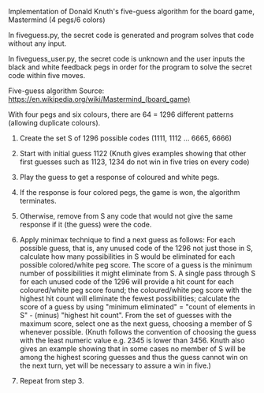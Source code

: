Implementation of Donald Knuth's five-guess algorithm for the board game, Mastermind (4 pegs/6 colors)

In fiveguess.py, the secret code is generated and program solves that code without any input.

In fiveguess_user.py, the secret code is unknown and the user inputs the black and white feedback pegs in order for the program to solve the secret code within five moves.

Five-guess algorithm
Source: https://en.wikipedia.org/wiki/Mastermind_(board_game)

With four pegs and six colours, there are 64 = 1296 different patterns (allowing duplicate colours).

1. Create the set S of 1296 possible codes (1111, 1112 ... 6665, 6666)

2. Start with initial guess 1122 (Knuth gives examples showing that other first guesses such as 1123, 1234 do not win in five tries on every code)

3. Play the guess to get a response of coloured and white pegs.

4. If the response is four colored pegs, the game is won, the algorithm terminates.

5. Otherwise, remove from S any code that would not give the same response if it (the guess) were the code.

6. Apply minimax technique to find a next guess as follows: For each possible guess, that is, any unused code of the 1296 not just those in S, calculate how many possibilities in S would be eliminated for each possible colored/white peg score. The score of a guess is the minimum number of possibilities it might eliminate from S. A single pass through S for each unused code of the 1296 will provide a hit count for each coloured/white peg score found; the coloured/white peg score with the highest hit count will eliminate the fewest possibilities; calculate the score of a guess by using "minimum eliminated" = "count of elements in S" - (minus) "highest hit count". From the set of guesses with the maximum score, select one as the next guess, choosing a member of S whenever possible. (Knuth follows the convention of choosing the guess with the least numeric value e.g. 2345 is lower than 3456. Knuth also gives an example showing that in some cases no member of S will be among the highest scoring guesses and thus the guess cannot win on the next turn, yet will be necessary to assure a win in five.)

7. Repeat from step 3.
